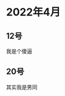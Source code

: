 # 2022年4月

<script setup lang="ts">
import { QTagColors } from 'fake-qq-ui';

</script>

## 12号

<q-window title="Minecraft资源群">

<q-text name="雪碧" tag="LV100 雪碧" :tag-color="QTagColors.purple"
avatar="https://q2.qlogo.cn/headimg_dl?dst_uin=488741813&spec=100">我是个傻逼</q-text>

</q-window>

## 20号

<q-window title="Minecraft资源群">

<q-text name="西米露米西"  tag="LV100 靉靆" :tag-color="QTagColors.purple"
avatar="https://q2.qlogo.cn/headimg_dl?dst_uin=2441662687&spec=100">其实我是男同</q-text>

</q-window>
